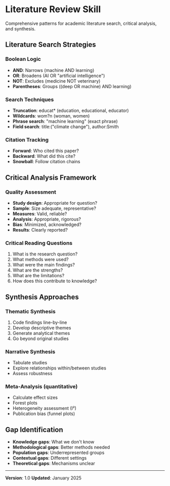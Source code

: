 # Literature Review Skill

Comprehensive patterns for academic literature search, critical analysis, and synthesis.

## Literature Search Strategies

### Boolean Logic
- **AND**: Narrows (machine AND learning)
- **OR**: Broadens (AI OR "artificial intelligence")
- **NOT**: Excludes (medicine NOT veterinary)
- **Parentheses**: Groups ((deep OR machine) AND learning)

### Search Techniques
- **Truncation**: educat* (education, educational, educator)
- **Wildcards**: wom?n (woman, women)  
- **Phrase search**: "machine learning" (exact phrase)
- **Field search**: title:("climate change"), author:Smith

### Citation Tracking
- **Forward**: Who cited this paper?
- **Backward**: What did this cite?
- **Snowball**: Follow citation chains

## Critical Analysis Framework

### Quality Assessment
- **Study design**: Appropriate for question?
- **Sample**: Size adequate, representative?
- **Measures**: Valid, reliable?
- **Analysis**: Appropriate, rigorous?
- **Bias**: Minimized, acknowledged?
- **Results**: Clearly reported?

### Critical Reading Questions
1. What is the research question?
2. What methods were used?
3. What were the main findings?
4. What are the strengths?
5. What are the limitations?
6. How does this contribute to knowledge?

## Synthesis Approaches

### Thematic Synthesis
1. Code findings line-by-line
2. Develop descriptive themes
3. Generate analytical themes
4. Go beyond original studies

### Narrative Synthesis
- Tabulate studies
- Explore relationships within/between studies
- Assess robustness

### Meta-Analysis (quantitative)
- Calculate effect sizes
- Forest plots
- Heterogeneity assessment (I²)
- Publication bias (funnel plots)

## Gap Identification

- **Knowledge gaps**: What we don't know
- **Methodological gaps**: Better methods needed
- **Population gaps**: Underrepresented groups
- **Contextual gaps**: Different settings
- **Theoretical gaps**: Mechanisms unclear

---

**Version**: 1.0
**Updated**: January 2025
